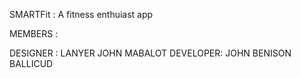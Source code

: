 SMARTFit : A fitness enthuiast app

MEMBERS :

DESIGNER : LANYER JOHN MABALOT
DEVELOPER: JOHN BENISON BALLICUD
